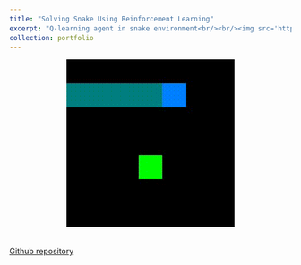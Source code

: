 ```yaml
---
title: "Solving Snake Using Reinforcement Learning"
excerpt: "Q-learning agent in snake environment<br/><br/><img src='https://raw.githubusercontent.com/51616/openai_requests_for_research/master/snake/assets/endgame_7x7.gif'>"
collection: portfolio
---
```


<div style="text-align:center"><img src='https://raw.githubusercontent.com/51616/openai_requests_for_research/master/snake/assets/endgame_7x7.gif'></div>
<br/>

[Github repository](https://github.com/51616/openai_requests_for_research/tree/master/snake)
